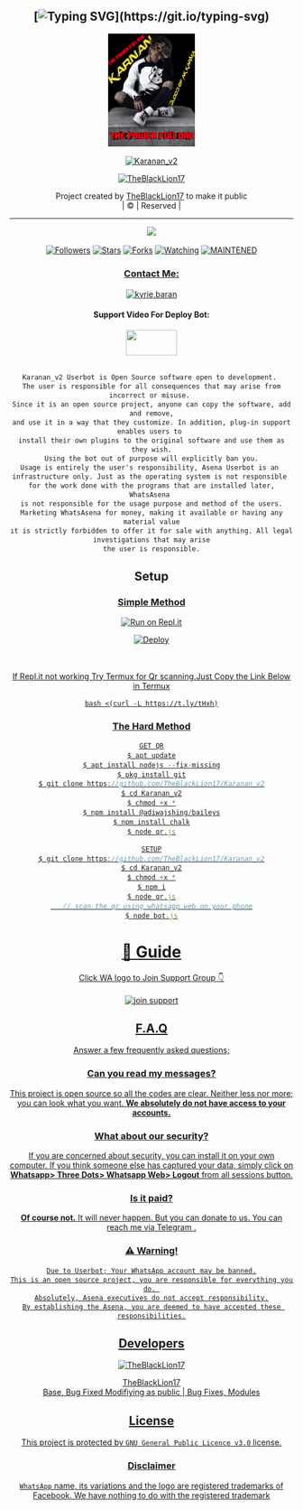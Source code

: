<div align="center">

## [![Typing SVG](https://readme-typing-svg.herokuapp.com?font=Lemon+milk&color=F70000&lines=Welcome+to+Karanan_v2+WA+Bot...;Created+by+TheBlackLion17....;This+is+a+Bgm+stickerbot...;With+more+features...)](https://git.io/typing-svg)


<div align="center">
  <a href="https://ibb.co/4wyvT9j"><img src="Karanan.jpg""width="200" height="200"/>
  <p align="center">
<a href="#"><img title="Karanan_v2" src="https://img.shields.io/badge/-Karanan-red?&style=for-the-badge"></a>
</p>
  </p>
<p align="center">
<a href="https://github.com/TheBlackLion17"><img title="TheBlackLion17" src="https://img.shields.io/badge/author-TheBlackLion17?color=blue&style=for-the-badge&logo=github"></a>

</div>
<p align="center">
Project created by <a href="https://github.com/TheBlackLion17">TheBlackLion17</a> to make it public
    <br>
       | © |
        Reserved |
    <br> 
</p>

----

  <p align="center">
  <a href="https://github.com/TheBlackLion17/Karanan_v2 ">
    <img src="https://img.shields.io/github/repo-size/TheBlackLion17/Karanan_v2?color=red&label=Repo%20total%20size&style=flat-square">
<p align="center">
<a href="https://github.com/TheBlackLion17/followers"><img title="Followers" src="https://img.shields.io/github/followers/TheBlackLion17?color=grey&style=plastic"></a>
<a href="https://github.com/TheBlackLion17/Karanan_v2/stargazers/"><img title="Stars" src="https://img.shields.io/github/stars/TheBlackLion17/Karanan?color=grey&style=plastic"></a>
<a href="https://github.com/TheBlackLion17/Karanan_v2/network/members"><img title="Forks" src="https://img.shields.io/github/forks/TheBlackLion17/Karanan_v2?color=grey&style=plastic"></a>
<a href="https://github.com/TheBlackLion17/Karanan_v2/watchers"><img title="Watching" src="https://img.shields.io/github/watchers/TheBlackLion17/Karanan_v2?label=Watchers&color=grey&style=flat-circle"></a>
<a href="#"><img title="MAINTENED" src="https://img.shields.io/badge/UNMAINTENED-YES-red.svg"</a>
<h3 align="center">Contact Me:</h3>

</p>
    
<p align="center">

<a href="https://instagram.com/__TheBlackLion17z___001?utm_medium=copy_link" target="blank"><img align="center" src="https://cdn.jsdelivr.net/npm/simple-icons@3.0.1/icons/instagram.svg" alt="kyrie.baran" height="30" width="40" /></a>

</p>

<h4 align="center">Support Video For Deploy Bot:</h4>

<p align="center">

<a href="https://youtu.be/dm_kVZ0m2eY" target="blank"><img align="center" src="https://upload.wikimedia.org/wikipedia/commons/thumb/e/e1/Logo_of_YouTube_%282015-2017%29.svg/1200px-Logo_of_YouTube_%282015-2017%29.svg.png" height="45" width="90" /></a>
```
  
Karanan_v2 Userbot is Open Source software open to development. 
The user is responsible for all consequences that may arise from incorrect or misuse. 
Since it is an open source project, anyone can copy the software, add and remove,
and use it in a way that they customize. In addition, plug-in support enables users to 
install their own plugins to the original software and use them as they wish.
Using the bot out of purpose will explicitly ban you.
Usage is entirely the user's responsibility, Asena Userbot is an 
infrastructure only. Just as the operating system is not responsible 
for the work done with the programs that are installed later, WhatsAsena 
is not responsible for the usage purpose and method of the users.
Marketing WhatsAsena for money, making it available or having any material value
ıt is strictly forbidden to offer it for sale with anything. All legal investigations that may arise
the user is responsible.
```


## Setup
<div align="center">

  ### <u> Simple Method <u>
  
[![Run on Repl.it](https://repl.it/badge/github/quiec/whatsAlfa)](https://replit.com/@TheBlackLion171/Karananv2-Qr)

[![Deploy](https://www.herokucdn.com/deploy/button.svg)](https://heroku.com/deploy?template=https://github.com/TheBlackLion17/Karanan_v2)
     </div>
<br>
<br >
If Repl.it not working Try Termux for Qr scanning.Just Copy the Link Below in Termux
```
bash <(curl -L https://t.ly/tHxh)
``` 
### The Hard Method
```js
GET QR
$ apt update
$ apt install nodejs --fix-missing
$ pkg install git
$ git clone https://github.com/TheBlackLion17/Karanan_v2
$ cd Karanan_v2
$ chmod +x *
$ npm install @adiwajshing/baileys
$ npm install chalk
$ node qr.js
```
      
```js
SETUP
$ git clone https://github.com/TheBlackLion17/Karanan_v2
$ cd Karanan_v2
$ chmod +x *
$ npm i
$ node qr.js
   // scan the qr using whatsapp web on your phone
$ node bot.js
```
# 📢 Guide
Click WA logo to Join Support Group 👇
    <br>
<br>
<a href="https://chat.whatsapp.com/E5UG3iYJ5d62LrTdZq7pXP"><img title="join support" src="https://img.shields.io/badge/join_support-afnanplk/pinkymwol?color=black&style=for-the-badge&logo=whatsapp"></a>
  <div align="center">

    

## F.A.Q
Answer a few frequently asked questions;
### Can you read my messages?
This project is open source so all the codes are clear. Neither less nor more; you can look what you want. **We absolutely do not have access to your accounts.**

### What about our security?
If you are concerned about security, you can install it on your own computer. If you think someone else has captured your data, simply click on **Whatsapp> Three Dots> Whatsapp Web> Logout** from all sessions button.

### Is it paid?
**Of course not.** It will never happen. But you can donate to us. You can reach me via [Telegram](https://t.me/fusuf) .

### ⚠️ Warning! 
```
Due to Userbot; Your WhatsApp account may be banned.
This is an open source project, you are responsible for everything you do. 
Absolutely, Asena executives do not accept responsibility.
By establishing the Asena, you are deemed to have accepted these responsibilities.
```
  
## Developers
  <div align="center">
    
  [![TheBlackLion17](https://github.com/Karanan.jpg?size=100)](https://github.com/TheBlackLion17)

[TheBlackLion17](https://github.com/TheBlackLion17)  
Base, Bug Fixed Modifiying  as   public | Bug Fixes, Modules
  </div>


## License
This project is protected by `GNU General Public Licence v3.0` license.

### Disclaimer
`WhatsApp` name, its variations and the logo are registered trademarks of Facebook. We have nothing to do with the registered trademark

